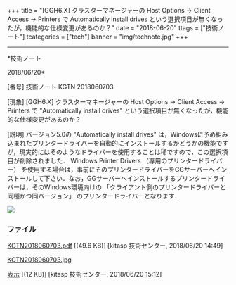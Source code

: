 ﻿+++
title = "[GGH6.X] クラスターマネージャーの Host Options → Client Access → Printers で Automatically install drives という選択項目が無くなったが，機能的な仕様変更があるのか？"
date = "2018-06-20"
ttags = ["技術ノート"]
tcategories = ["tech"]
banner = "img/technote.jpg"
+++

-----------------------------------------------------------------------------------------------------------------------------

*技術ノート

2018/06/20*


[番号]
技術ノート KGTN 2018060703

[現象]
[GGH6.X] クラスターマネージャーの Host Options → Client Access →
Printers で "Automatically install drives"
という選択項目が無くなったが，機能的な仕様変更があるのか？

[説明]
バージョン5.0の "Automatically install drives"
は，Windowsに予め組み込まれたプリンタードライバーを自動的にインストールするかどうかの機能ですが，現実的にはそのようなドライバーを使用することは稀ですので，この選択項目が削除されました．
Windows Printer Drivers （専用のプリンタードライバー）
を使用する場合は，事前にそのプリンタードライバーをGGサーバーへインストールして下さい．なお，GGサーバーへインストールするプリンタードライバーは，そのWindows環境向けの
「クライアント側のプリンタードライバーと同種かつ同バージョン」
のプリンタードライバーとなります．

![](http://techreport.kitasp.net/attachments/download/4064/KGTN2018060703.jpg)


### ファイル





[KGTN2018060703.pdf](http://techreport.kitasp.net/attachments/download/4060/KGTN2018060703.pdf)
 [(49.6 KB)] [kitasp 技術センター, 2018/06/20
14:49]

[KGTN2018060703.jpg](http://techreport.kitasp.net/attachments/download/4064/KGTN2018060703.jpg)

[表示](http://techreport.kitasp.net/attachments/4064/KGTN2018060703.jpg "表示")
 [(12 KB)] [kitasp 技術センター, 2018/06/20
15:12]
